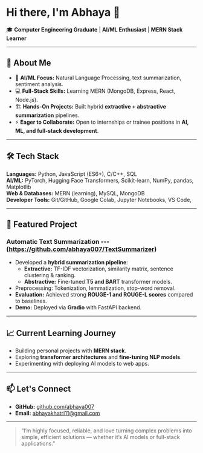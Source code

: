 # Hi there, I'm Abhaya 👋  

🎓 **Computer Engineering Graduate** | **AI/ML Enthusiast** | **MERN Stack Learner**  

---

## 🚀 About Me
- 🧠 **AI/ML Focus:** Natural Language Processing, text summarization, sentiment analysis.  
- 💻 **Full-Stack Skills:** Learning MERN (MongoDB, Express, React, Node.js).  
- 🏗 **Hands-On Projects:** Built hybrid **extractive + abstractive summarization** pipelines.  
- ⚡ **Eager to Collaborate:** Open to internships or trainee positions in **AI, ML, and full-stack development**.  

---

## 🛠 Tech Stack
**Languages:** Python, JavaScript (ES6+), C/C++, SQL  
**AI/ML:** PyTorch, Hugging Face Transformers, Scikit-learn, NumPy, pandas, Matplotlib   
**Web & Databases:** MERN (learning), MySQL, MongoDB  
**Developer Tools:** Git/GitHub, Google Colab, Jupyter Notebooks, VS Code,   

---

## 🌟 Featured Project
### Automatic Text Summarization --- (https://github.com/abhaya007/TextSummarizer)
- Developed a **hybrid summarization pipeline**:
  - **Extractive:** TF-IDF vectorization, similarity matrix, sentence clustering & ranking.
  - **Abstractive:** Fine-tuned **T5 and BART** transformer models.
- Preprocessing: Tokenization, lemmatization, stop-word removal.
- **Evaluation:** Achieved strong **ROUGE-1 and ROUGE-L scores** compared to baselines.
- **Demo:** Deployed via **Gradio** with FastAPI backend.

---

## 📈 Current Learning Journey
- Building personal projects with **MERN stack**.
- Exploring **transformer architectures** and **fine-tuning NLP models**.
- Experimenting with deploying AI models to web apps.

---

## 📫 Let's Connect  
- **GitHub:** [github.com/abhaya007](https://github.com/abhaya007)  
- **Email:** abhayakhatri11@gmail.com  

---

> “I’m highly focused, reliable, and love turning complex problems into simple, efficient solutions — whether it’s AI models or full-stack applications.”
